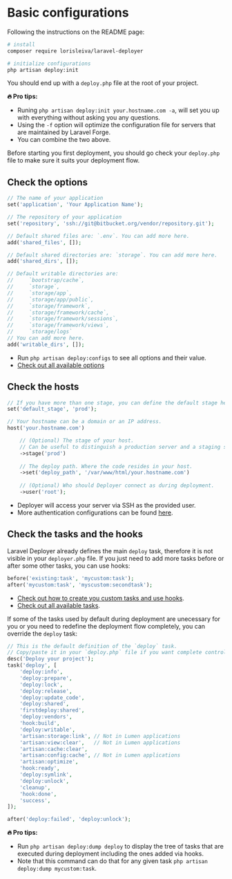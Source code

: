 # Basic configurations 

Following the instructions on the README page:

```bash
# install
composer require lorisleiva/laravel-deployer

# initialize configurations
php artisan deploy:init
```

You should end up with a `deploy.php` file at the root of your project.

**:fire: Pro tips:**
* Runing `php artisan deploy:init your.hostname.com -a`, will set you up with everything without asking you any questions.
* Using the `-f` option will optimize the configuration file for servers that are maintained by Laravel Forge.
* You can combine the two above.

Before starting you first deployment, you should go check your `deploy.php` file to make sure it suits your deployment flow.

## Check the options

```php
// The name of your application
set('application', 'Your Application Name');

// The repository of your application
set('repository', 'ssh://git@bitbucket.org/vendor/repository.git');

// Default shared files are: `.env`. You can add more here.
add('shared_files', []);

// Default shared directories are: `storage`. You can add more here.
add('shared_dirs', []);

// Default writable directories are:
//     `bootstrap/cache`,
//     `storage`,
//     `storage/app`,
//     `storage/app/public`,
//     `storage/framework`,
//     `storage/framework/cache`,
//     `storage/framework/sessions`,
//     `storage/framework/views`,
//     `storage/logs`
// You can add more here.
add('writable_dirs', []);
```

* Run `php artisan deploy:configs` to see all options and their value.
* [Check out all available options](docs/all-options.md)


## Check the hosts

```php
// If you have more than one stage, you can define the default stage here.
set('default_stage', 'prod');

// Your hostname can be a domain or an IP address.
host('your.hostname.com')

    // (Optional) The stage of your host.
    // Can be useful to distinguish a production server and a staging server.
    ->stage('prod')
    
    // The deploy path. Where the code resides in your host.
    ->set('deploy_path', '/var/www/html/your.hostname.com')
    
    // (Optional) Who should Deployer connect as during deployment. 
    ->user('root');
```

* Deployer will access your server via SSH as the provided user.
* More authentication configurations can be found [here](host-configuration).


## Check the tasks and the hooks

Laravel Deployer already defines the main `deploy` task, therefore it is not visible in your `deployer.php` file.
If you just need to add more tasks before or after some other tasks, you can use hooks:

```php
before('existing:task', 'mycustom:task');
after('mycustom:task', 'myscustom:secondtask');
```

* [Check out how to create you custom tasks and use hooks](custom-tasks.md).
* [Check out all available tasks](all-tasks.md).

If some of the tasks used by default during deployment are unecessary for you or you need to redefine the deployment flow completely, you can override the `deploy` task:

```php
// This is the default definition of the `deploy` task.
// Copy/paste it in your `deploy.php` file if you want complete control over it.
desc('Deploy your project');
task('deploy', [
    'deploy:info',
    'deploy:prepare',
    'deploy:lock',
    'deploy:release',
    'deploy:update_code',
    'deploy:shared',
    'firstdeploy:shared',
    'deploy:vendors',
    'hook:build',
    'deploy:writable',
    'artisan:storage:link', // Not in Lumen applications
    'artisan:view:clear',   // Not in Lumen applications
    'artisan:cache:clear',
    'artisan:config:cache', // Not in Lumen applications
    'artisan:optimize',
    'hook:ready',
    'deploy:symlink',
    'deploy:unlock',
    'cleanup',
    'hook:done',
    'success',
]);

after('deploy:failed', 'deploy:unlock');
```

**:fire: Pro tips:**
* Run `php artisan deploy:dump deploy` to display the tree of tasks that are executed during deployment including the ones added via hooks.
* Note that this command can do that for any given task `php artisan deploy:dump mycustom:task`.
